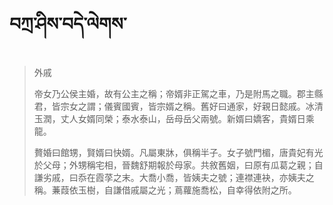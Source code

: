 # བཀྲ་ཤིས་བདེ་ལེགས་
> 外戚
> 
> 帝女乃公侯主婚，故有公主之稱；帝婿非正駕之車，乃是附馬之職。郡主縣君，皆宗女之謂；儀賓國賓，皆宗婿之稱。舊好曰通家，好親日懿戚。冰清玉潤，丈人女婿同榮；泰水泰山，岳母岳父兩號。新婿曰嬌客，貴婿日乘龍。
> 
> 贅婚曰館甥，賢婿曰快婿。凡屬東牀，俱稱半子。女子號門楣，唐貴妃有光於父母；外甥稱宅相，晉魏舒期報於母家。共敘舊姻，曰原有瓜葛之親；自謙劣戚，曰忝在霞莩之末。大喬小喬，皆姨夫之號；連襟連袂，亦姨夫之稱。蒹葭依玉樹，自謙借戚屬之光；蔦蘿施喬松，自幸得依附之所。
>